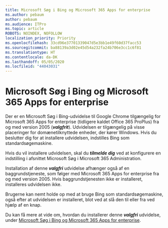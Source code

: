 ```yaml
---
title: Microsoft Søg i Bing og Microsoft 365 Apps for enterprise
ms.author: pebaum
author: pebaum
ms.audience: ITPro
ms.topic: article
ROBOTS: NOINDEX, NOFOLLOW
localization_priority: Priority
ms.openlocfilehash: 33cd96e37701339047d5e3bb1e49f60d37facc53
ms.sourcegitcommit: ba88139a3d02e45d54a232fa24b706e3cc1c6f81
ms.translationtype: HT
ms.contentlocale: da-DK
ms.lasthandoff: 05/05/2020
ms.locfileid: "44043031"
---
```

# <a name="microsoft-search-in-bing-and-microsoft-365-apps-for-enterprise"></a>Microsoft Søg i Bing og Microsoft 365 Apps for enterprise

Der er en Microsoft Søg i Bing-udvidelse til Google Chrome tilgængelig for Microsoft 365 Apps for enterprise (tidligere kaldet Office 365 ProPlus) fra og med version 2005 (***valgfrit***). Udvidelsen er tilgængelig på visse placeringer for domænetilknyttede enheder, der kører Windows. Hvis du beslutter dig for at installere udvidelsen, indstilles Bing som standardsøgemaskine.

Hvis du vil installere udvidelsen, skal du ***tilmelde dig*** ved at konfigurere en indstilling i afsnittet Microsoft Søg i Microsoft 365 Administration.

Installation af denne ***valgfri*** udvidelse afhænger også af en baggrundstjeneste, som følger med Microsoft 365 Apps for enterprise fra og med version 2005. Hvis baggrundstjenesten ikke er installeret, installeres udvidelsen ikke.

Brugerne kan nemt holde op med at bruge Bing som standardsøgemaskine, også efter at udvidelsen er installeret, blot ved at slå den til eller fra ved hjælp af en knap.

Du kan få mere at vide om, hvordan du installerer denne ***valgfri*** udvidelse, under [Microsoft Søg i Bing og Microsoft 365 Apps for enterprise](https://docs.microsoft.com/deployoffice/microsoft-search-bing).